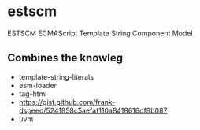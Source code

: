 # estscm
ESTSCM ECMAScript Template String Component Model


## Combines the knowleg
- template-string-literals
- esm-loader
- tag-html
- https://gist.github.com/frank-dspeed/5241858c5aefaf110a8418616df9b087
- uvm
